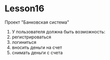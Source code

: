 # Lesson16
Проект "Банковская система"
1. У пользователя должна быть возможность:
2. регистрироваться
3. логиниться
4. вносить деньги на счет
5. снимать деньги с счета
